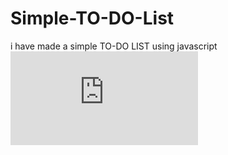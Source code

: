 # Simple-TO-DO-List
i have made a simple TO-DO LIST using javascript
![To-Do-list](https://github.com/ITZ-JACOB/Simple-TO-DO-List/index.html)